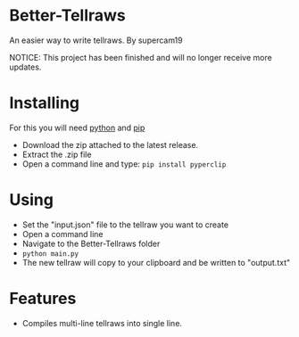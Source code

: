# Better-Tellraws
 An easier way to write tellraws. By supercam19

NOTICE: This project has been finished and will no longer receive more updates.

# Installing
For this you will need [python](https://www.python.org/downloads/) and [pip](https://pypi.org/project/pip/)
- Download the zip attached to the latest release.
- Extract the .zip file
- Open a command line and type: `pip install pyperclip`

# Using
- Set the "input.json" file to the tellraw you want to create
- Open a command line
- Navigate to the Better-Tellraws folder
- `python main.py`
- The new tellraw will copy to your clipboard and be written to "output.txt"

# Features
- Compiles multi-line tellraws into single line.
